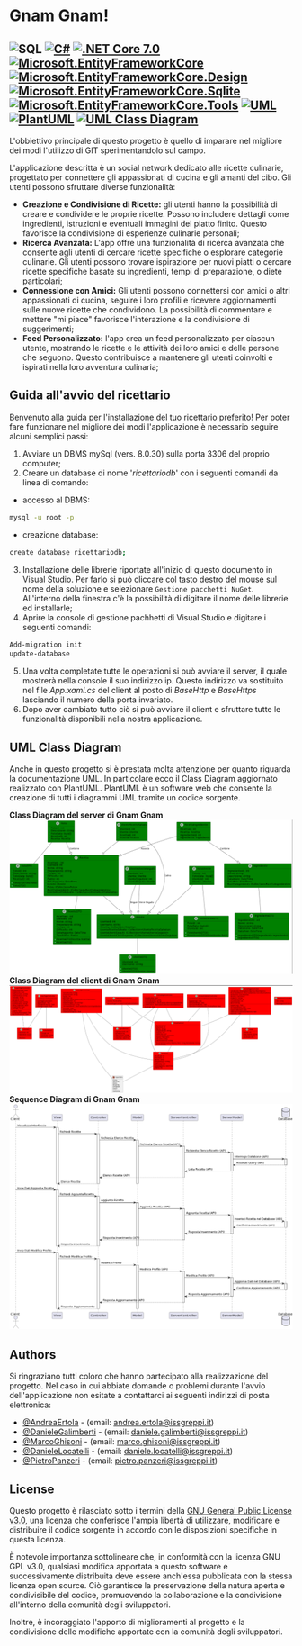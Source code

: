 # Gnam Gnam!
![SQL](https://img.shields.io/badge/SQL-800000.svg?style=for-the-badge&logo=sqlite&logoColor=white)
[![C#](https://img.shields.io/badge/C%23-FFA500.svg?style=for-the-badge&logo=c-sharp&logoColor=white)](https://docs.microsoft.com/en-us/dotnet/csharp/)
[![.NET Core 7.0](https://img.shields.io/badge/.NET_Core-FF1493.svg?style=for-the-badge&logo=.net&logoColor=white)](https://dotnet.microsoft.com/download/dotnet/3.1)
[![Microsoft.EntityFrameworkCore](https://img.shields.io/badge/Microsoft.EntityFrameworkCore-7FFF00.svg?style=for-the-badge)](https://docs.microsoft.com/en-us/ef/)
[![Microsoft.EntityFrameworkCore.Design](https://img.shields.io/badge/Microsoft.EntityFrameworkCore.Design-DC143C.svg?style=for-the-badge)](https://docs.microsoft.com/en-us/ef/)
[![Microsoft.EntityFrameworkCore.Sqlite](https://img.shields.io/badge/Microsoft.EntityFrameworkCore.Sqlite-4682B4.svg?style=for-the-badge)](https://docs.microsoft.com/en-us/ef/)
[![Microsoft.EntityFrameworkCore.Tools](https://img.shields.io/badge/Microsoft.EntityFrameworkCore.Tools-9400D3.svg?style=for-the-badge)](https://docs.microsoft.com/en-us/ef/)
[![UML](https://img.shields.io/badge/UML-000080.svg?style=for-the-badge)](https://en.wikipedia.org/wiki/Unified_Modeling_Language)
[![PlantUML](https://img.shields.io/badge/PlantUML-800000.svg?style=for-the-badge&logo=sqlite&logoColor=white)](https://plantuml.com/)
[![UML Class Diagram](https://img.shields.io/badge/UML_Class_Diagram-008080.svg?style=for-the-badge)](https://plantuml.com/class-diagram)
---

L'obbiettivo principale di questo progetto è quello di imparare nel migliore dei modi l'utilizzo di GIT sperimentandolo sul campo.

L'applicazione descritta è un social network dedicato alle ricette culinarie, progettato per connettere gli appassionati di cucina e gli amanti del cibo. Gli utenti possono sfruttare diverse funzionalità:
* **Creazione e Condivisione di Ricette:** gli utenti hanno la possibilità di creare e condividere le proprie ricette. Possono includere dettagli come ingredienti, istruzioni e eventuali immagini del piatto finito. Questo favorisce la condivisione di esperienze culinarie personali;
* **Ricerca Avanzata:** L'app offre una funzionalità di ricerca avanzata che consente agli utenti di cercare ricette specifiche o esplorare categorie culinarie. Gli utenti possono trovare ispirazione per nuovi piatti o cercare ricette specifiche basate su ingredienti, tempi di preparazione, o diete particolari;
* **Connessione con Amici:** Gli utenti possono connettersi con amici o altri appassionati di cucina, seguire i loro profili e ricevere aggiornamenti sulle nuove ricette che condividono. La possibilità di commentare e mettere "mi piace" favorisce l'interazione e la condivisione di suggerimenti;
* **Feed Personalizzato:** l'app crea un feed personalizzato per ciascun utente, mostrando le ricette e le attività dei loro amici e delle persone che seguono. Questo contribuisce a mantenere gli utenti coinvolti e ispirati nella loro avventura culinaria;

## Guida all'avvio del ricettario
Benvenuto alla guida per l'installazione del tuo ricettario preferito! Per poter fare funzionare nel migliore dei modi l'applicazione è necessario seguire alcuni semplici passi:
1. Avviare un DBMS mySql (vers. 8.0.30) sulla porta 3306 del proprio computer;
2. Creare un database di nome '*ricettariodb*' con i seguenti comandi da linea di comando:
- accesso al DBMS:
```bash
mysql -u root -p
```
- creazione database: 
```bash
create database ricettariodb;
```
3. Installazione delle librerie riportate all'inizio di questo documento in Visual Studio. Per farlo si può cliccare col tasto destro del mouse sul nome della soluzione e selezionare `Gestione pacchetti NuGet`. All'interno della finestra c'è la possibilità di digitare il nome delle librerie ed installarle;
4. Aprire la console di gestione pachhetti di Visual Studio e digitare i seguenti comandi:
```bash
Add-migration init
update-database 
```
5. Una volta completate tutte le operazioni si può avviare il server, il quale mostrerà nella console il suo indirizzo ip. 
Questo indirizzo va sostituito nel file *App.xaml.cs* del client al posto di *BaseHttp* e *BaseHttps* lasciando il numero della porta invariato.
6. Dopo aver cambiato tutto ciò si può avviare il client e sfruttare tutte le funzionalità disponibili nella nostra applicazione.

## UML Class Diagram
Anche in questo progetto si è prestata molta attenzione per quanto riguarda la documentazione UML. In particolare ecco il Class Diagram aggiornato realizzato con PlantUML.
PlantUML è un software web che consente la creazione di tutti i diagrammi UML tramite un codice sorgente. 

**Class Diagram del server di Gnam Gnam**
![ClassDiagram Server](/Docs/ClassDiagramServer.png)
**Class Diagram del client di Gnam Gnam**
![ClassDiagram Client](/Docs/ClassDiagramClient.png)
**Sequence Diagram di Gnam Gnam**
![Sequence Diagram](/Docs/_SequenceDiagram.png)
## Authors
Si ringraziano tutti coloro che hanno partecipato alla realizzazione del progetto. Nel caso in cui abbiate domande o problemi durante l'avvio dell'applicazione non esitate a contattarci ai seguenti indirizzi di posta elettronica:
- [@AndreaErtola](https://github.com/AndreaErtola) - (email: andrea.ertola@issgreppi.it)
- [@DanieleGalimberti](https://github.com/DanieleGalimberti)  - (email: daniele.galimberti@issgreppi.it)
- [@MarcoGhisoni](https://github.com/MarcoGhisoni) - (email: marco.ghisoni@issgreppi.it)
- [@DanieleLocatelli](https://github.com/LocatelliDaniele) - (email: daniele.locatelli@issgreppi.it)
- [@PietroPanzeri](https://github.com/Pietropanzeri) - (email: pietro.panzeri@issgreppi.it)



## License

Questo progetto è rilasciato sotto i termini della [ GNU General Public License v3.0](https://opensource.org/license/gpl-3-0/), una licenza che conferisce l'ampia libertà di utilizzare, modificare e distribuire il codice sorgente in accordo con le disposizioni specifiche in questa licenza.

È notevole importanza sottolineare che, in conformità con la licenza GNU GPL v3.0, qualsiasi modifica apportata a questo software e successivamente distribuita deve essere anch'essa pubblicata con la stessa licenza open source. Ciò garantisce la preservazione della natura aperta e condivisibile del codice, promuovendo la collaborazione e la condivisione all'interno della comunità degli sviluppatori.

Inoltre, è incoraggiato l'apporto di miglioramenti al progetto e la condivisione delle modifiche apportate con la comunità degli sviluppatori.
